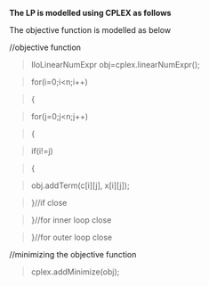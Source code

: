 

<b>The LP is modelled using CPLEX as follows</b>

<p>The objective function is modelled as below</p>

<p>//objective function</p>


>IloLinearNumExpr obj=cplex.linearNumExpr();

>for(i=0;i<n;i++)

>{

>for(j=0;j<n;j++)

>{

>if(i!=j)

>{

>obj.addTerm(c[i][j], x[i][j]);

>}//if close

>}//for inner loop close

>}//for outer loop close

<p>//minimizing the objective function</p>

>cplex.addMinimize(obj);




